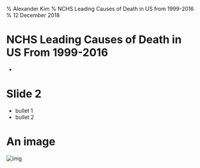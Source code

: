 % Alexander Kim
% NCHS Leading Causes of Death in US from 1999-2016
% 12 December 2018


# NCHS Leading Causes of Death in US From 1999-2016

- 



# Slide 2
- bullet 1
- bullet 2

# An image
![img](https://m.media-amazon.com/images/M/MV5BOWIyOGJiYWMtM2FlYS00OThhLThiZTQtMGE2NjEzM2Y4ZmE0XkEyXkFqcGdeQXVyMjgzNDgyNTE@._V1_UY268_CR147,0,182,268_AL_.jpg)